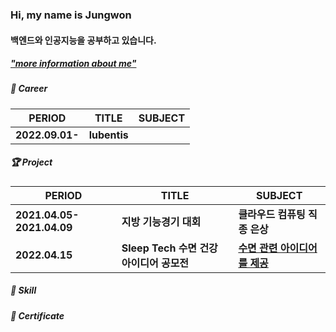 ### Hi, my name is **Jungwon**

#### 백엔드와 인공지능을 공부하고 있습니다.

##### ["more information about me"](#)

##### 🏢 Career

| PERIOD | TITLE | SUBJECT |
| ------- | ------- | ------- | 
| **2022.09.01-** | **lubentis** |  |

##### 🏆 Project 

| PERIOD | TITLE | SUBJECT |
| ------- | ------- | ------- | 
| **2021.04.05-2021.04.09** | **지방 기능경기 대회** | **클라우드 컴퓨팅 직종 은상** |
| **2022.04.15** | **Sleep Tech 수면 건강 아이디어 공모전** | [**수면 관련 아이디어를 제공**](https://github.com/PJO2004/sleep_tech) |

##### 🧩 Skill  

##### 📜 Certificate
